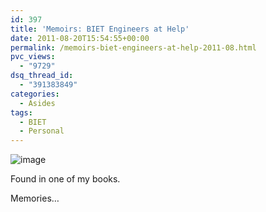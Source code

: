 ```yaml
---
id: 397
title: 'Memoirs: BIET Engineers at Help'
date: 2011-08-20T15:54:55+00:00
permalink: /memoirs-biet-engineers-at-help-2011-08.html
pvc_views:
  - "9729"
dsq_thread_id:
  - "391383849"
categories:
  - Asides
tags:
  - BIET
  - Personal
---
```

![image](http://www.prashantparashar.com/wp-content/uploads/2011/08/wpid-IMG_20110820_153618.jpg)

Found in one of my books.
  
Memories&#8230;
